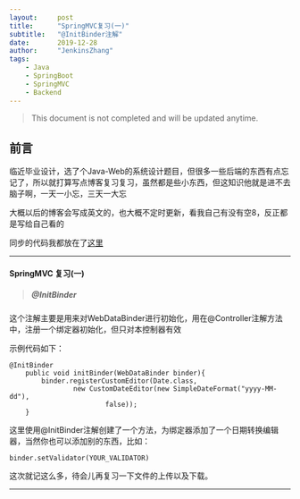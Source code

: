 ```yaml
---
layout:     post
title:      "SpringMVC复习(一)"
subtitle:   "@InitBinder注解"
date:       2019-12-28
author:     "JenkinsZhang"
tags:
    - Java
    - SpringBoot
    - SpringMVC
    - Backend
---
```


> This document is not completed and will be updated anytime.

## 前言
临近毕业设计，选了个Java-Web的系统设计题目，但很多一些后端的东西有点忘记了，所以就打算写点博客复习复习，虽然都是些小东西，但这知识他就是进不去脑子啊，一天一小忘，三天一大忘

大概以后的博客会写成英文的，也大概不定时更新，看我自己有没有空8，反正都是写给自己看的


同步的代码我都放在了[这里](https://github.com/JenkinsZhang/springboot_springcloud_review)

---


#### SpringMVC 复习(一)
>##### @InitBinder

这个注解主要是用来对WebDataBinder进行初始化，用在@Controller注解方法中，注册一个绑定器初始化，但只对本控制器有效

示例代码如下：
```
@InitBinder
    public void initBinder(WebDataBinder binder){
        binder.registerCustomEditor(Date.class,
                new CustomDateEditor(new SimpleDateFormat("yyyy-MM-dd"),
                        false));
    }
```
这里使用@InitBinder注解创建了一个方法，为绑定器添加了一个日期转换编辑器，当然你也可以添加别的东西，比如：

```
binder.setValidator(YOUR_VALIDATOR)
```

这次就记这么多，待会儿再复习一下文件的上传以及下载。

---
